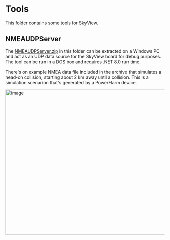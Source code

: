 # Tools

This folder contains some tools for SkyView.

## NMEAUDPServer
The [NMEAUDPServer.zip](NMEAUDPServer.zip) in this folder can be extracted on a Windows PC and act as an UDP data source for the SkyView board for debug purposes.
The tool can be run in a DOS box and requires .NET 8.0 run time.

There's on example NMEA data file included in the archive that simulates a head-on collision, starting about 2 km away until a collision.
This is a simulation scenarion that's generated by a PowerFlarm device.

<img width="748" height="458" alt="image" src="https://github.com/user-attachments/assets/b534a945-5fed-438d-a9c7-9a0eac093b80" />
